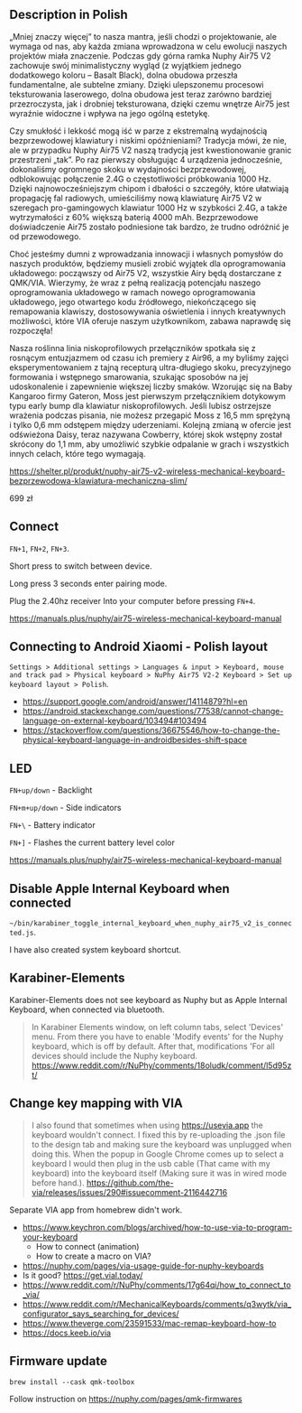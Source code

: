 ## Description in Polish

„Mniej znaczy więcej” to nasza mantra, jeśli chodzi o projektowanie, ale wymaga od nas, aby każda zmiana wprowadzona w celu ewolucji naszych projektów miała znaczenie. Podczas gdy górna ramka Nuphy Air75 V2 zachowuje swój minimalistyczny wygląd (z wyjątkiem jednego dodatkowego koloru – Basalt Black), dolna obudowa przeszła fundamentalne, ale subtelne zmiany. Dzięki ulepszonemu procesowi teksturowania laserowego, dolna obudowa jest teraz zarówno bardziej przezroczysta, jak i drobniej teksturowana, dzięki czemu wnętrze Air75 jest wyraźnie widoczne i wpływa na jego ogólną estetykę.

Czy smukłość i lekkość mogą iść w parze z ekstremalną wydajnością bezprzewodowej klawiatury i niskimi opóźnieniami? Tradycja mówi, że nie, ale w przypadku Nuphy Air75 V2 naszą tradycją jest kwestionowanie granic przestrzeni „tak”. Po raz pierwszy obsługując 4 urządzenia jednocześnie, dokonaliśmy ogromnego skoku w wydajności bezprzewodowej, odblokowując połączenie 2.4G o częstotliwości próbkowania 1000 Hz. Dzięki najnowocześniejszym chipom i dbałości o szczegóły, które ułatwiają propagację fal radiowych, umieściliśmy nową klawiaturę Air75 V2 w szeregach pro-gamingowych klawiatur 1000 Hz w szybkości 2.4G, a także wytrzymałości z 60% większą baterią 4000 mAh. Bezprzewodowe doświadczenie Air75 zostało podniesione tak bardzo, że trudno odróżnić je od przewodowego.

Choć jesteśmy dumni z wprowadzania innowacji i własnych pomysłów do naszych produktów, będziemy musieli zrobić wyjątek dla oprogramowania układowego: począwszy od Air75 V2, wszystkie Airy będą dostarczane z QMK/VIA. Wierzymy, że wraz z pełną realizacją potencjału naszego oprogramowania układowego w ramach nowego oprogramowania układowego, jego otwartego kodu źródłowego, niekończącego się remapowania klawiszy, dostosowywania oświetlenia i innych kreatywnych możliwości, które VIA oferuje naszym użytkownikom, zabawa naprawdę się rozpoczęła!

Nasza roślinna linia niskoprofilowych przełączników spotkała się z rosnącym entuzjazmem od czasu ich premiery z Air96, a my byliśmy zajęci eksperymentowaniem z tajną recepturą ultra-długiego skoku, precyzyjnego formowania i wstępnego smarowania, szukając sposobów na jej udoskonalenie i zapewnienie większej liczby smaków. Wzorując się na Baby Kangaroo firmy Gateron, Moss jest pierwszym przełącznikiem dotykowym typu early bump dla klawiatur niskoprofilowych. Jeśli lubisz ostrzejsze wrażenia podczas pisania, nie możesz przegapić Moss z 16,5 mm sprężyną i tylko 0,6 mm odstępem między uderzeniami. Kolejną zmianą w ofercie jest odświeżona Daisy, teraz nazywana Cowberry, której skok wstępny został skrócony do 1,1 mm, aby umożliwić szybkie odpalanie w grach i wszystkich innych celach, które tego wymagają.

https://shelter.pl/produkt/nuphy-air75-v2-wireless-mechanical-keyboard-bezprzewodowa-klawiatura-mechaniczna-slim/

699 zł

## Connect

`FN+1`, `FN+2`, `FN+3`.

Short press to switch between device.

Long press 3 seconds enter pairing mode.

Plug the 2.40hz receiver Into your computer before pressing `FN+4`.

https://manuals.plus/nuphy/air75-wireless-mechanical-keyboard-manual

## Connecting to Android Xiaomi - Polish layout

`Settings > Additional settings > Languages & input > Keyboard, mouse and track pad > Physical keyboard > NuPhy Air75 V2-2 Keyboard > Set up keyboard layout > Polish`.

- https://support.google.com/android/answer/14114879?hl=en
- https://android.stackexchange.com/questions/77538/cannot-change-language-on-external-keyboard/103494#103494
- https://stackoverflow.com/questions/36675546/how-to-change-the-physical-keyboard-language-in-androidbesides-shift-space

## LED

`FN+up/down` - Backlight

`FN+m+up/down` - Side indicators

`FN+\` - Battery indicator

`FN+]` - Flashes the current battery level color

https://manuals.plus/nuphy/air75-wireless-mechanical-keyboard-manual

## Disable Apple Internal Keyboard when connected

`~/bin/karabiner_toggle_internal_keyboard_when_nuphy_air75_v2_is_connected.js`.

I have also created system keyboard shortcut.

## Karabiner-Elements

Karabiner-Elements does not see keyboard as Nuphy but as Apple Internal Keyboard, when connected via bluetooth.

> In Karabiner Elements window, on left column tabs, select 'Devices' menu. From there you have to enable 'Modify events' for the Nuphy keyboard, which is off by default. After that, modifications 'For all devices should include the Nuphy keyboard. https://www.reddit.com/r/NuPhy/comments/18oludk/comment/l5d95zt/

## Change key mapping with VIA

> I also found that sometimes when using https://usevia.app the keyboard wouldn't connect. I fixed this by re-uploading the .json file to the design tab and making sure the keyboard was unplugged when doing this. When the popup in Google Chrome comes up to select a keyboard I would then plug in the usb cable (That came with my keyboard) into the keyboard itself (Making sure it was in wired mode before hand.). https://github.com/the-via/releases/issues/290#issuecomment-2116442716

Separate VIA app from homebrew didn't work.

- https://www.keychron.com/blogs/archived/how-to-use-via-to-program-your-keyboard
  - How to connect (animation)
  - How to create a macro on VIA?
- https://nuphy.com/pages/via-usage-guide-for-nuphy-keyboards
- Is it good? https://get.vial.today/
- https://www.reddit.com/r/NuPhy/comments/17g64qi/how_to_connect_to_via/
- https://www.reddit.com/r/MechanicalKeyboards/comments/q3wytk/via_configurator_says_searching_for_devices/
- https://www.theverge.com/23591533/mac-remap-keyboard-how-to
- https://docs.keeb.io/via

## Firmware update

`brew install --cask qmk-toolbox`

Follow instruction on https://nuphy.com/pages/qmk-firmwares
